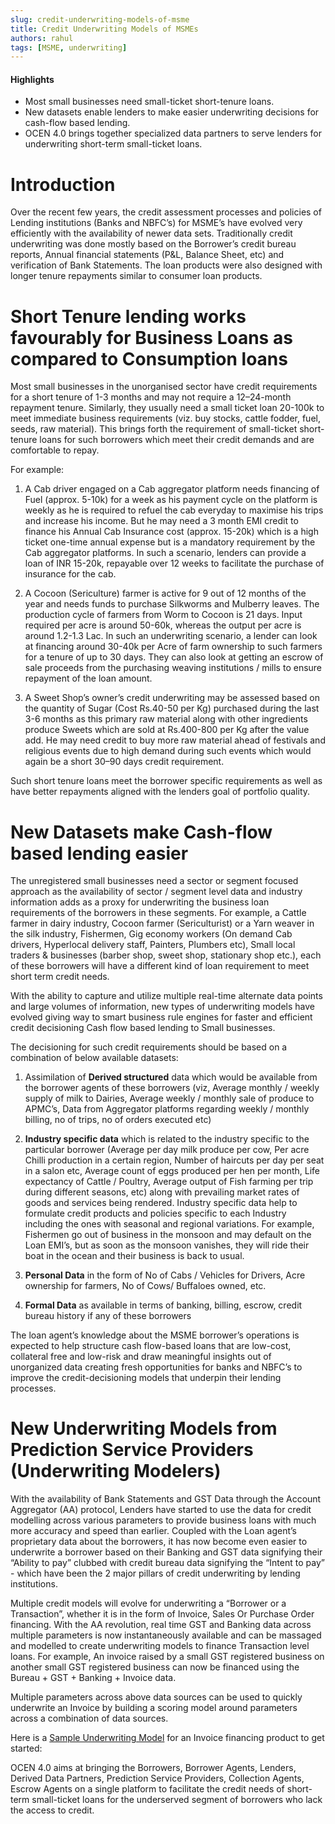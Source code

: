 ```yaml
---
slug: credit-underwriting-models-of-msme
title: Credit Underwriting Models of MSMEs
authors: rahul
tags: [MSME, underwriting]
---
```


#### Highlights

* Most small businesses need small-ticket short-tenure loans. 
* New datasets enable lenders to make easier underwriting decisions for cash-flow based lending. 
* OCEN 4.0 brings together specialized data partners to serve lenders for underwriting short-term small-ticket loans.

<!--truncate-->

# Introduction

Over the recent few years, the credit assessment processes and policies of Lending institutions (Banks and NBFC’s) for MSME’s have evolved very efficiently with the availability of newer data sets. Traditionally credit underwriting was done mostly based on the Borrower’s credit bureau reports, Annual financial statements (P&L, Balance Sheet, etc) and verification of Bank Statements. The loan products were also designed with longer tenure repayments similar to consumer loan products.

# Short Tenure lending works favourably for Business Loans as compared to Consumption loans

Most small businesses in the unorganised sector have credit requirements for a short tenure of 1-3 months and may not require a 12–24-month repayment tenure. Similarly, they usually need a small ticket loan 20-100k to meet immediate business requirements (viz. buy stocks, cattle fodder, fuel, seeds, raw material). This brings forth the requirement of small-ticket short-tenure loans for such borrowers which meet their credit demands and are comfortable to repay. 

For example: 

1. A Cab driver engaged on a Cab aggregator platform needs financing of Fuel (approx. 5-10k) for a week as his payment cycle on the platform is weekly as he is required to refuel the cab everyday to maximise his trips and increase his income. But he may need a 3 month EMI credit to finance his Annual Cab Insurance cost (approx. 15-20k) which is a high ticket one-time annual expense but is a mandatory requirement by the Cab aggregator platforms. In such a scenario, lenders can provide a loan of INR 15-20k, repayable over 12 weeks to facilitate the purchase of insurance for the cab.  

2. A Cocoon (Sericulture) farmer is active for 9 out of 12 months of the year and needs funds to purchase Silkworms and Mulberry leaves. The production cycle of farmers from Worm to Cocoon is 21 days. Input required per acre is around 50-60k, whereas the output per acre is around 1.2-1.3 Lac. In such an underwriting scenario, a lender can look at financing around 30-40k per Acre of farm ownership to such farmers for a tenure of up to 30 days. They can also look at getting an escrow of sale proceeds from the purchasing weaving institutions / mills to ensure repayment of the loan amount.

3. A Sweet Shop’s owner’s credit underwriting may be assessed based on the quantity of Sugar (Cost Rs.40-50 per Kg) purchased during the last 3-6 months as this primary raw material along with other ingredients produce Sweets which are sold at Rs.400-800 per Kg after the value add. He may need credit to buy more raw material ahead of festivals and religious events due to high demand during such events which would again be a short 30–90 days credit requirement.

Such short tenure loans meet the borrower specific requirements as well as have better repayments aligned with the lenders goal of portfolio quality. 

# New Datasets make Cash-flow based lending easier

The unregistered small businesses need a sector or segment focused approach as the availability of sector / segment level data and industry information adds as a proxy for underwriting the business loan requirements of the borrowers in these segments. For example, a Cattle farmer in dairy industry, Cocoon farmer (Sericulturist) or a Yarn weaver in the silk industry, Fishermen, Gig economy workers (On demand Cab drivers, Hyperlocal delivery staff, Painters, Plumbers etc), Small local traders & businesses (barber shop, sweet shop, stationary shop etc.), each of these borrowers will have a different kind of loan requirement to meet short term credit needs.

With the ability to capture and utilize multiple real-time alternate data points and large volumes of information, new types of underwriting models have evolved giving way to smart business rule engines for faster and efficient credit decisioning Cash flow based lending to Small businesses.   

The decisioning for such credit requirements should be based on a combination of below available datasets:

1. Assimilation of **Derived structured** data which would be available from the borrower agents of these borrowers (viz, Average monthly / weekly supply of milk to Dairies, Average weekly / monthly sale of produce to APMC’s, Data from Aggregator platforms regarding weekly / monthly billing, no of trips, no of orders executed etc) 

2. **Industry specific data** which is related to the industry specific to the particular borrower (Average per day milk produce per cow, Per acre Chilli production in a certain region, Number of haircuts per day per seat in a salon etc, Average count of eggs produced per hen per month, Life expectancy of Cattle / Poultry, Average output of Fish farming per trip during different seasons, etc) along with prevailing market rates of goods and services being rendered. Industry specific data help to formulate credit products and policies specific to each Industry including the ones with seasonal and regional variations. For example, Fishermen go out of business in the monsoon and may default on the Loan EMI’s, but as soon as the monsoon vanishes, they will ride their boat in the ocean and their business is back to usual.

3. **Personal Data** in the form of No of Cabs / Vehicles for Drivers, Acre ownership for farmers, No of Cows/ Buffaloes owned, etc.

4. **Formal Data** as available in terms of banking, billing, escrow, credit bureau history if any of these borrowers

The loan agent’s knowledge about the MSME borrower’s operations is expected to help structure cash flow-based loans that are low-cost, collateral free and low-risk and draw meaningful insights out of unorganized data creating fresh opportunities for banks and NBFC’s to improve the credit-decisioning models that underpin their lending processes.

# New Underwriting Models from Prediction Service Providers (Underwriting Modelers) 

With the availability of Bank Statements and GST Data through the Account Aggregator (AA) protocol, Lenders have started to use the data for credit modelling across various parameters to provide business loans with much more accuracy and speed than earlier. Coupled with the Loan agent’s proprietary data about the borrowers, it has now become even easier to underwrite a borrower based on their Banking and GST data signifying their “Ability to pay” clubbed with credit bureau data signifying the “Intent to pay” - which have been the 2 major pillars of credit underwriting by lending institutions. 

Multiple credit models will evolve for underwriting a “Borrower or a Transaction”, whether it is in the form of Invoice, Sales Or Purchase Order financing. With the AA revolution, real time GST and Banking data across multiple parameters is now instantaneously available and can be massaged and modelled to create underwriting models to finance Transaction level loans. For example, An invoice raised by a small GST registered business on another small GST registered business can now be financed using the Bureau + GST + Banking + Invoice data. 

Multiple parameters across above data sources can be used to quickly underwrite an Invoice by building a scoring model around parameters across a combination of data sources. 

Here is a [Sample Underwriting Model](https://docs.google.com/spreadsheets/d/1HD8j70rDWeQaN8jzyxljPEVEzXubUORb) for an Invoice financing product to get started:

OCEN 4.0 aims at bringing the Borrowers, Borrower Agents, Lenders, Derived Data Partners, Prediction Service Providers, Collection Agents, Escrow Agents on a single platform to facilitate the credit needs of short-term small-ticket loans for the underserved segment of borrowers who lack the access to credit. 
